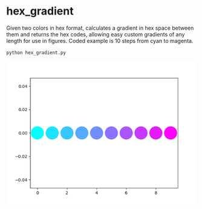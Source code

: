 # hex_gradient
Given two colors in hex format, calculates a gradient in hex space between them and returns the hex codes, allowing easy custom gradients of any length for use in figures. Coded example is 10 steps from cyan to magenta.

    python hex_gradient.py

![](hex_gradient.png?raw=true)
